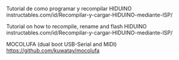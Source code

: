 Tutorial de como programar y recompilar HIDUINO
instructables.com/id/Recompilar-y-cargar-HIDUINO-mediante-ISP/

Tutorial on how to recompile, rename and flash HIDUINO
instructables.com/id/Recompilar-y-cargar-HIDUINO-mediante-ISP/

MOCOLUFA (dual boot USB-Serial and MIDI)
https://github.com/kuwatay/mocolufa
